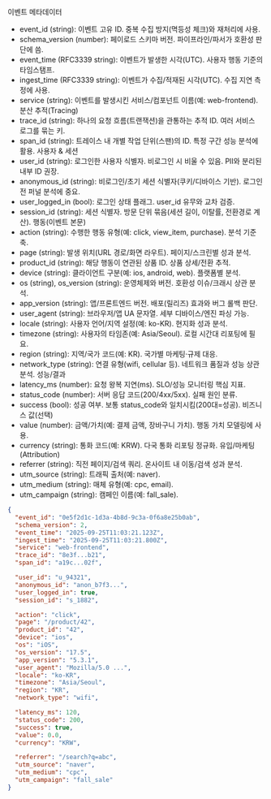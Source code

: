 이벤트 메타데이터
* event_id (string): 이벤트 고유 ID. 중복 수집 방지(멱등성 체크)와 재처리에 사용.
* schema_version (number): 페이로드 스키마 버전. 파이프라인/파서가 호환성 판단에 씀.
* event_time (RFC3339 string): 이벤트가 발생한 시각(UTC). 사용자 행동 기준의 타임스탬프.
* ingest_time (RFC3339 string): 이벤트가 수집/적재된 시각(UTC). 수집 지연 측정에 사용.
* service (string): 이벤트를 발생시킨 서비스/컴포넌트 이름(예: web-frontend).
분산 추적(Tracing)
* trace_id (string): 하나의 요청 흐름(트랜잭션)을 관통하는 추적 ID. 여러 서비스 로그를 묶는 키.
* span_id (string): 트레이스 내 개별 작업 단위(스팬)의 ID. 특정 구간 성능 분석에 활용.
사용자 & 세션
* user_id (string): 로그인한 사용자 식별자. 비로그인 시 비울 수 있음. PII와 분리된 내부 ID 권장.
* anonymous_id (string): 비로그인/초기 세션 식별자(쿠키/디바이스 기반). 로그인 전 퍼널 분석에 중요.
* user_logged_in (bool): 로그인 상태 플래그. user_id 유무와 교차 검증.
* session_id (string): 세션 식별자. 방문 단위 묶음(세션 길이, 이탈률, 전환경로 계산).
행동(이벤트 본문)
* action (string): 수행한 행동 유형(예: click, view_item, purchase). 분석 기준 축.
* page (string): 발생 위치(URL 경로/화면 라우트). 페이지/스크린별 성과 분석.
* product_id (string): 해당 행동이 연관된 상품 ID. 상품 상세/전환 추적.
* device (string): 클라이언트 구분(예: ios, android, web). 플랫폼별 분석.
* os (string), os_version (string): 운영체제와 버전. 호환성 이슈/크래시 상관 분석.
* app_version (string): 앱/프론트엔드 버전. 배포(릴리즈) 효과와 버그 롤백 판단.
* user_agent (string): 브라우저/앱 UA 문자열. 세부 디바이스/엔진 파싱 가능.
* locale (string): 사용자 언어/지역 설정(예: ko-KR). 현지화 성과 분석.
* timezone (string): 사용자의 타임존(예: Asia/Seoul). 로컬 시간대 리포팅에 필요.
* region (string): 지역/국가 코드(예: KR). 국가별 마케팅·규제 대응.
* network_type (string): 연결 유형(wifi, cellular 등). 네트워크 품질과 성능 상관 분석.
성능/결과
* latency_ms (number): 요청 왕복 지연(ms). SLO/성능 모니터링 핵심 지표.
* status_code (number): 서버 응답 코드(200/4xx/5xx). 실패 원인 분류.
* success (bool): 성공 여부. 보통 status_code와 일치시킴(200대=성공).
비즈니스 값(선택)
* value (number): 금액/가치(예: 결제 금액, 장바구니 가치). 행동 가치 모델링에 사용.
* currency (string): 통화 코드(예: KRW). 다국 통화 리포팅 정규화.
유입/마케팅(Attribution)
* referrer (string): 직전 페이지/검색 쿼리. 온사이트 내 이동/검색 성과 분석.
* utm_source (string): 트래픽 출처(예: naver).
* utm_medium (string): 매체 유형(예: cpc, email).
* utm_campaign (string): 캠페인 이름(예: fall_sale).

```json
{
  "event_id": "0e5f2d1c-1d3a-4b8d-9c3a-0f6a8e25b0ab",
  "schema_version": 2,
  "event_time": "2025-09-25T11:03:21.123Z",
  "ingest_time": "2025-09-25T11:03:21.800Z",
  "service": "web-frontend",
  "trace_id": "8e3f...b21",
  "span_id": "a19c...02f",

  "user_id": "u_94321",
  "anonymous_id": "anon_b7f3...",
  "user_logged_in": true,
  "session_id": "s_1882",

  "action": "click",
  "page": "/product/42",
  "product_id": "42",
  "device": "ios",
  "os": "iOS",
  "os_version": "17.5",
  "app_version": "5.3.1",
  "user_agent": "Mozilla/5.0 ...",
  "locale": "ko-KR",
  "timezone": "Asia/Seoul",
  "region": "KR",
  "network_type": "wifi",

  "latency_ms": 120,
  "status_code": 200,
  "success": true,
  "value": 0.0,
  "currency": "KRW",

  "referrer": "/search?q=abc",
  "utm_source": "naver",
  "utm_medium": "cpc",
  "utm_campaign": "fall_sale"
}
```


